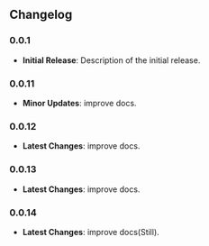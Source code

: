 
## Changelog

### 0.0.1
- **Initial Release**: Description of the initial release.

### 0.0.11
- **Minor Updates**: improve docs.

### 0.0.12
- **Latest Changes**: improve docs.

### 0.0.13
- **Latest Changes**: improve docs.

### 0.0.14
- **Latest Changes**: improve docs(Still).
